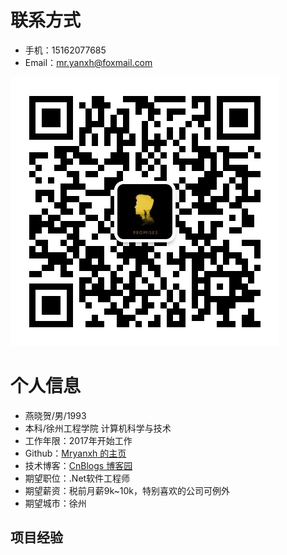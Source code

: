 
# 联系方式

- 手机：15162077685
- Email：mr.yanxh@foxmail.com

![微信](./assets/sy6ta2scwwm_wx_jpg)

# 个人信息

- 燕晓贺/男/1993
- 本科/徐州工程学院 计算机科学与技术
- 工作年限：2017年开始工作
- Github：[Mryanxh 的主页](https://github.com/Mryanxh/ "GitHub的主页")
- 技术博客：[CnBlogs 博客园](https://www.cnblogs.com/yanxh/ "博客园")
- 期望职位：.Net软件工程师
- 期望薪资：税前月薪9k~10k，特别喜欢的公司可例外
- 期望城市：徐州

## 项目经验



